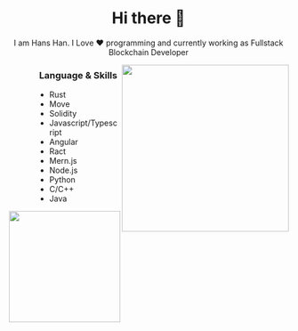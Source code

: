 <h1 align="center"> Hi there 👋 </h1>
<p align="center"> I am Hans Han. I Love ❤️ programming and currently working as Fullstack Blockchain Developer </p>
<img align="right" src="https://www.kindpng.com/picc/m/274-2748314_freetoedit-menherachan-animegirl-animecute-png-kawaii-anime-girl.png" height="300" width="300">
<div align="left" style="margin-left: 50px">
<h3 align="center"> Language & Skills </h3>

- Rust
- Move
- Solidity
- Javascript/Typescript
- Angular
- Ract
- Mern.js
- Node.js
- Python
- C/C++
- Java
</div>

<div align="center">
<img height='200px' src="https://github-readme-stats.vercel.app/api/top-langs/?username=HansHan111&hide_title=true&layout=compact&theme=blue-white" />
</div>